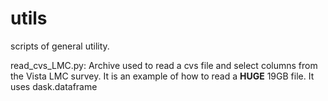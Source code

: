 # utils
scripts of general utility.

read_cvs_LMC.py: Archive used to read a cvs file and select columns from the Vista LMC survey. It is an example of how to read a **HUGE** 19GB file. It uses dask.dataframe

